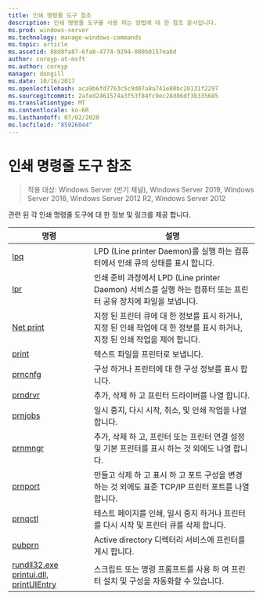 ```yaml
---
title: 인쇄 명령줄 도구 참조
description: 인쇄 명령줄 도구를 사용 하는 방법에 대 한 참조 문서입니다.
ms.prod: windows-server
ms.technology: manage-windows-commands
ms.topic: article
ms.assetid: 88d8fa87-6fa8-4774-9294-080b0157ea8d
author: coreyp-at-msft
ms.author: coreyp
manager: dongill
ms.date: 10/16/2017
ms.openlocfilehash: aca9b6fd7763c5c9d07a8a741e80bc20131f2297
ms.sourcegitcommit: 2afed2461574a3f53f84fc9ec28d86df3b335685
ms.translationtype: MT
ms.contentlocale: ko-KR
ms.lasthandoff: 07/02/2020
ms.locfileid: "85926044"
---
```

# <a name="print-command-line-tool-reference"></a>인쇄 명령줄 도구 참조

> 적용 대상: Windows Server (반기 채널), Windows Server 2019, Windows Server 2016, Windows Server 2012 R2, Windows Server 2012

관련 된 각 인쇄 명령줄 도구에 대 한 정보 및 링크를 제공 합니다.

| 명령 | 설명 |
|--|--|
| [lpq](lpq.md) | LPD (Line printer Daemon)를 실행 하는 컴퓨터에서 인쇄 큐의 상태를 표시 합니다. |
| [lpr](lpr.md) | 인쇄 준비 과정에서 LPD (Line printer Daemon) 서비스를 실행 하는 컴퓨터 또는 프린터 공유 장치에 파일을 보냅니다. |
| [Net print](net-print.md) | 지정 된 프린터 큐에 대 한 정보를 표시 하거나, 지정 된 인쇄 작업에 대 한 정보를 표시 하거나, 지정 된 인쇄 작업을 제어 합니다. |
| [print](print.md) | 텍스트 파일을 프린터로 보냅니다. |
| [prncnfg](prncnfg.md) | 구성 하거나 프린터에 대 한 구성 정보를 표시 합니다. |
| [prndrvr](prndrvr.md) | 추가, 삭제 하 고 프린터 드라이버를 나열 합니다. |
| [prnjobs](prnjobs.md) | 일시 중지, 다시 시작, 취소, 및 인쇄 작업을 나열 합니다. |
| [prnmngr](prnmngr.md) | 추가, 삭제 하 고, 프린터 또는 프린터 연결 설정 및 기본 프린터를 표시 하는 것 외에도 나열 합니다. |
| [prnport](prnport.md) | 만들고 삭제 하 고 표시 하 고 포트 구성을 변경 하는 것 외에도 표준 TCP/IP 프린터 포트를 나열 합니다. |
| [prnqctl](prnqctl.md) | 테스트 페이지를 인쇄, 일시 중지 하거나 프린터를 다시 시작 및 프린터 큐를 삭제 합니다. |
| [pubprn](pubprn.md) | Active directory 디렉터리 서비스에 프린터를 게시 합니다. |
| [rundll32.exe printui.dll, printUIEntry](rundll32-printui.md) | 스크립트 또는 명령 프롬프트를 사용 하 여 프린터 설치 및 구성을 자동화할 수 있습니다. |